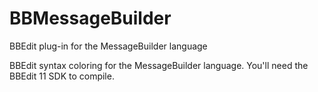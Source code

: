 BBMessageBuilder
================

BBEdit plug-in for the MessageBuilder language

BBEdit syntax coloring for the MessageBuilder language.
You'll need the BBEdit 11 SDK to compile.

